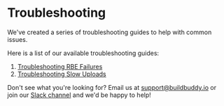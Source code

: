 <!--
{
  "name": "Troubleshooting",
  "category": "5f18d210c4a59be9e3cf8136",
  "priority": 1000
}
-->
# Troubleshooting

We've created a series of troubleshooting guides to help with common issues.

Here is a list of our available troubleshooting guides:

1. [Troubleshooting RBE Failures](troubleshooting-rbe.md)
1. [Troubleshooting Slow Uploads](troubleshooting-slow-upload.md)

Don't see what you're looking for? Email us at [support@buildbuddy.io](support@buildbuddy.io) or join our [Slack channel](https://join.slack.com/t/buildbuddy/shared_invite/zt-e0cugoo1-GiHaFuzzOYBPQzl9rkUR_g) and we'd be happy to help!